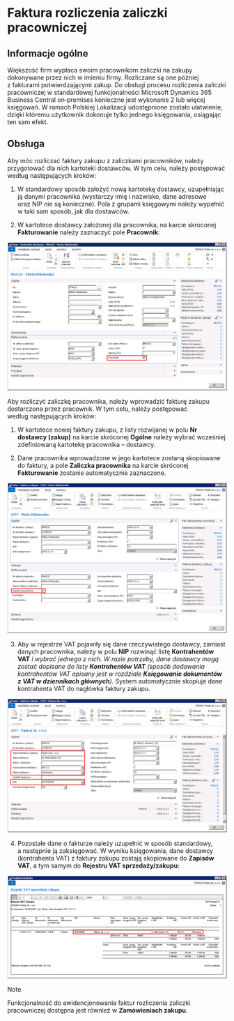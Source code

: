 # Faktura rozliczenia zaliczki pracowniczej

## Informacje ogólne

Większość firm wypłaca swoim pracownikom zaliczki na zakupy dokonywane
przez nich w imieniu firmy. Rozliczane są one później z fakturami
potwierdzającymi zakup. Do obsługi procesu rozliczenia zaliczki
pracowniczej w standardowej funkcjonalności Microsoft Dynamics 365
Business Central on‑premises konieczne jest wykonanie 2 lub więcej
księgowań. W ramach Polskiej Lokalizacji udostępnione zostało
ułatwienie, dzięki któremu użytkownik dokonuje tylko jednego
księgowania, osiągając ten sam efekt.

## Obsługa

Aby móc rozliczać faktury zakupu z zaliczkami pracowników, należy
przygotować dla nich kartoteki dostawców. W tym celu, należy postępować
według następujących kroków:

1.  W standardowy sposób założyć nową kartotekę dostawcy, uzupełniając
    ją danymi pracownika (wystarczy imię i nazwisko, dane adresowe
    oraz NIP nie są konieczne). Pola z grupami księgowymi należy
    wypełnić w taki sam sposób, jak dla dostawców.

2.  W kartotece dostawcy założonej dla pracownika, na karcie skróconej
    **Fakturowanie** należy zaznaczyć pole **Pracownik**:

  ![](media/image329.png)

Aby rozliczyć zaliczkę pracownika, należy wprowadzić fakturę zakupu
dostarczona przez pracownik. W tym celu, należy postępować
według następujących kroków:

1.  W kartotece nowej faktury zakupu, z listy rozwijanej w polu **Nr
    dostawcy (zakup)** na karcie skróconej **Ogólne** należy wybrać
    wcześniej zdefiniowaną kartotekę pracownika – dostawcy.

2.  Dane pracownika wprowadzone w jego kartotece zostaną skopiowane
    do faktury, a pole **Zaliczka pracownika** na karcie skróconej
    **Fakturowanie** zostanie automatycznie zaznaczone.

  ![](media/image330.png)

3.  Aby w rejestrze VAT pojawiły się dane rzeczywistego dostawcy,
    zamiast danych pracownika, należy w polu **NIP** rozwinąć listę
    **Kontrahentów VAT** *i *wybrać jednego z nich. W razie potrzeby,
    dane dostawcy mogą zostać dopisane do listy **Kontrahentów VAT**
    (sposób dodawania kontrahentów VAT opisany jest w rozdziale
    **Księgowanie dokumentów z VAT w dziennikach głównych***).* System
    automatycznie skopiuje dane kontrahenta VAT do nagłówka faktury
    zakupu.

  ![](media/image331.png)

4.  Pozostałe dane o fakturze należy uzupełnić w sposób standardowy,
    a następnie ją zaksięgować. W wyniku księgowania, dane dostawcy
    (kontrahenta VAT) z faktury zakupu zostają skopiowane do **Zapisów
    VAT**, a tym samym do **Rejestru VAT sprzedaży/zakupu:**

  ![](media/image332.png)

>[!NOTE]
>Funkcjonalność do ewidencjonowania faktur rozliczenia
zaliczki pracowniczej dostępna jest również w **Zamówieniach zakupu**.

